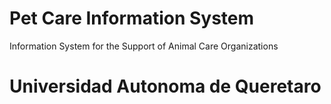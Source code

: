 # Pet Care Information System
 Information System for the Support of Animal Care Organizations

# Universidad Autonoma de Queretaro
